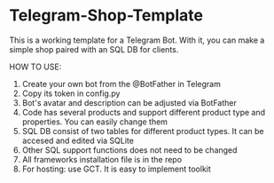 # Telegram-Shop-Template
This is a working template for a Telegram Bot. With it, you can make a simple shop paired with an SQL DB for clients.

HOW TO USE:
1. Create your own bot from the @BotFather in Telegram
2. Copy its token in config.py
3. Bot's avatar and description can be adjusted via BotFather
4. Code has several products and support different product type and properties. You can easily change them
5. SQL DB consist of two tables for different product types. It can be accesed and edited via SQLite
6. Other SQL support functions does not need to be changed
7. All frameworks installation file is in the repo
8. For hosting: use GCT. It is easy to implement toolkit
